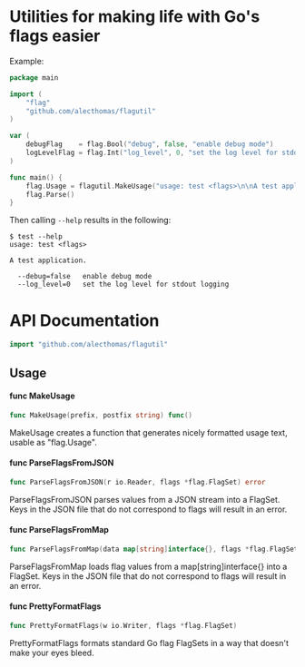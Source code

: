 # Utilities for making life with Go's flags easier

Example:

```go
package main

import (
    "flag"
    "github.com/alecthomas/flagutil"
)

var (
    debugFlag    = flag.Bool("debug", false, "enable debug mode")
    logLevelFlag = flag.Int("log_level", 0, "set the log level for stdout logging")
)

func main() {
    flag.Usage = flagutil.MakeUsage("usage: test <flags>\n\nA test application.", "")
    flag.Parse()
}
```

Then calling `--help` results in the following:

```
$ test --help
usage: test <flags>

A test application.

  --debug=false   enable debug mode
  --log_level=0   set the log level for stdout logging
```


# API Documentation

```go
import "github.com/alecthomas/flagutil"
```


## Usage

#### func  MakeUsage

```go
func MakeUsage(prefix, postfix string) func()
```
MakeUsage creates a function that generates nicely formatted usage text, usable
as "flag.Usage".

#### func  ParseFlagsFromJSON

```go
func ParseFlagsFromJSON(r io.Reader, flags *flag.FlagSet) error
```
ParseFlagsFromJSON parses values from a JSON stream into a FlagSet. Keys in the
JSON file that do not correspond to flags will result in an error.

#### func  ParseFlagsFromMap

```go
func ParseFlagsFromMap(data map[string]interface{}, flags *flag.FlagSet) error
```
ParseFlagsFromMap loads flag values from a map[string]interface{} into a
FlagSet. Keys in the JSON file that do not correspond to flags will result in an
error.

#### func  PrettyFormatFlags

```go
func PrettyFormatFlags(w io.Writer, flags *flag.FlagSet)
```
PrettyFormatFlags formats standard Go flag FlagSets in a way that doesn't make
your eyes bleed.

